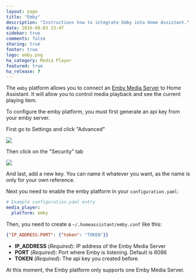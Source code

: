 ```yaml
---
layout: page
title: "Emby"
description: "Instructions how to integrate Emby into Home Assistant."
date: 2016-08-03 23:47
sidebar: true
comments: false
sharing: true
footer: true
logo: emby.png
ha_category: Media Player
featured: true
ha_release: ?
---
```



The `emby` platform allows you to connect an [Emby Media Server](http://emby.media/) to Home Assistant. It will allow you to control media playback and see the current playing item.

To configure the emby platform, you must first generate an api key from your emby server.

First go to Settings and click "Advanced"

<p class='img'>
  <img src='{{site_root}}/images/screenshots/plex-key1.png' />
</p>

Then click on the "Security" tab

<p class='img'>
  <img src='{{site_root}}/images/screenshots/plex-key2.png' />
</p>

And last, add a new key. You can name it whatever you want, as the name is only for your own reference.

Next you need to enable the emby platform in your `configuration.yaml`:

```yaml
# Example configuration.yaml entry
media_player:
  platform: emby
```

Then, you need to create a `~/.homeassistant/emby.conf` like this:

```json
{"IP_ADDRESS:PORT": {"token": "TOKEN"}}
```

- **IP_ADDRESS** (*Required*): IP address of the Emby Media Server
- **PORT** (*Required*): Port where Emby is listening. Default is 8086
- **TOKEN** (*Required*): The api key you created before.

At this moment, the Emby platform only supports one Emby Media Server.
